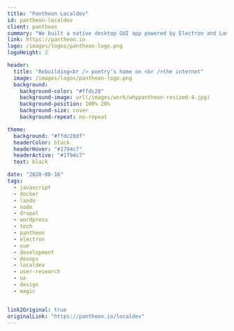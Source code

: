 ```yaml
---
title: "Pantheon Localdev"
id: pantheon-localdev
client: pantheon
summary: "We built a native desktop GUI app powered by Electron and Lando so Pantheon users can easily work on their sites locally."
link: https://pantheon.io
logo: /images/logos/pantheon-logo.png
logoHeight: 2

header:
  title: "Rebuilding<br /> poetry's home on <br />the internet"
  image: /images/logos/pantheon-logo.png
  background:
    background-color: "#ffdc28"
    background-image: url(/images/work/whypantheon-resized-4.jpg)
    background-position: 100% 20%
    background-size: cover
    background-repeat: no-repeat

theme:
  background: "#ffdc28df"
  headerColor: black
  headerHover: "#1794c7"
  headerActive: "#1794c7"
  text: black

date: "2020-08-16"
tags:
  - javascript
  - docker
  - lando
  - node
  - drupal
  - wordpress
  - tech
  - pantheon
  - electron
  - vue
  - development
  - devops
  - localdev
  - user-research
  - ux
  - design
  - magic


link2Original: true
originalLink: "https://pantheon.io/localdev"
---
```

